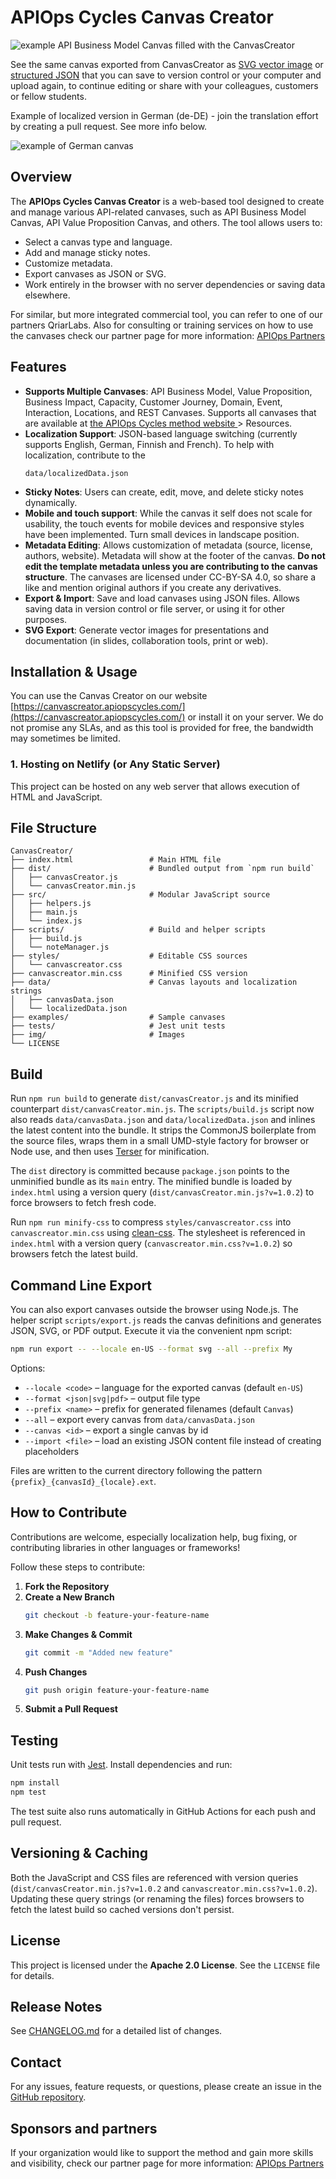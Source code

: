 # APIOps Cycles Canvas Creator


![example API Business Model Canvas filled with the CanvasCreator](examples/Canvas_apiBusinessModelCanvas_en-US.svg)

See the same canvas exported from CanvasCreator as [SVG vector image](examples/Canvas_apiBusinessModelCanvas_en-US.svg) or [structured JSON](examples/Canvas_apiBusinessModelCanvas_en-US.json) that you can save to version control or your computer and upload again, to continue editing or share with your colleagues, customers or fellow students.

Example of localized version in German (de-DE) - join the translation effort by creating a pull request. See more info below.

![example of German canvas](examples/Canvas_apiBusinessModelCanvas_de-DE.svg)

## Overview
The **APIOps Cycles Canvas Creator** is a web-based tool designed to create and manage various API-related canvases, such as API Business Model Canvas, API Value Proposition Canvas, and others. The tool allows users to:

- Select a canvas type and language. 
- Add and manage sticky notes.
- Customize metadata.
- Export canvases as JSON or SVG.
- Work entirely in the browser with no server dependencies or saving data elsewhere.

For similar, but more integrated commercial tool, you can refer to one of our partners QriarLabs. Also for consulting or training services on how to use the canvases check our partner page for more information: [APIOps Partners](https://www.apiopscycles.com/partners)

## Features
- **Supports Multiple Canvases**: API Business Model, Value Proposition, Business Impact, Capacity, Customer Journey, Domain, Event, Interaction, Locations, and REST Canvases. Supports all canvases that are available at [the APIOps Cycles method website ](https://www.apiopscycles.com/) > Resources.
- **Localization Support**: JSON-based language switching (currently supports English, German, Finnish and French). To help with localization, contribute to the
     ```
     data/localizedData.json
     ```
- **Sticky Notes**: Users can create, edit, move, and delete sticky notes dynamically.
- **Mobile and touch support**: While the canvas it self does not scale for usability, the touch events for mobile devices and responsive styles have been implemented. Turn small devices in landscape position.  
- **Metadata Editing**: Allows customization of metadata (source, license, authors, website). Metadata will show at the footer of the canvas. **Do not edit the template metadata unless you are contributing to the canvas structure**. The canvases are licensed under CC-BY-SA 4.0, so share a like and mention original authors if you create any derivatives.
- **Export & Import**: Save and load canvases using JSON files. Allows saving data in version control or file server, or using it for other purposes. 
- **SVG Export**: Generate vector images for presentations and documentation (in slides, collaboration tools, print or web).

## Installation & Usage

You can use the Canvas Creator on our website [https://canvascreator.apiopscycles.com/](https://canvascreator.apiopscycles.com/) or install it on your server. We do not promise any SLAs, and as this tool is provided for free, the bandwidth may sometimes be limited. 

### 1. Hosting on Netlify (or Any Static Server)
This project can be hosted on any web server that allows execution of HTML and JavaScript. 

## File Structure
```
CanvasCreator/
├── index.html                 # Main HTML file
├── dist/                      # Bundled output from `npm run build`
│   ├── canvasCreator.js
│   └── canvasCreator.min.js
├── src/                       # Modular JavaScript source
│   ├── helpers.js
│   ├── main.js
│   └── index.js
├── scripts/                   # Build and helper scripts
│   ├── build.js
│   └── noteManager.js
├── styles/                    # Editable CSS sources
│   └── canvascreator.css
├── canvascreator.min.css      # Minified CSS version
├── data/                      # Canvas layouts and localization strings
│   ├── canvasData.json
│   └── localizedData.json
├── examples/                  # Sample canvases
├── tests/                     # Jest unit tests
├── img/                       # Images
└── LICENSE
```

## Build

Run `npm run build` to generate `dist/canvasCreator.js` and its minified
counterpart `dist/canvasCreator.min.js`. The `scripts/build.js` script
now also reads `data/canvasData.json` and `data/localizedData.json` and
inlines the latest content into the bundle. It strips the CommonJS
boilerplate from the source files, wraps them in a small UMD-style factory
for browser or Node use, and then uses
[Terser](https://github.com/terser/terser) for minification.

The `dist` directory is committed because `package.json` points to the
unminified bundle as its `main` entry. The minified bundle is loaded by
`index.html` using a version query (`dist/canvasCreator.min.js?v=1.0.2`) to
force browsers to fetch fresh code.

Run `npm run minify-css` to compress `styles/canvascreator.css` into
`canvascreator.min.css` using
[clean-css](https://github.com/jakubpawlowicz/clean-css). The stylesheet is
referenced in `index.html` with a version query
(`canvascreator.min.css?v=1.0.2`) so browsers fetch the latest build.

## Command Line Export

You can also export canvases outside the browser using Node.js. The helper
script `scripts/export.js` reads the canvas definitions and generates JSON,
SVG, or PDF output. Execute it via the convenient npm script:

```sh
npm run export -- --locale en-US --format svg --all --prefix My
```

Options:

- `--locale <code>` – language for the exported canvas (default `en-US`)
- `--format <json|svg|pdf>` – output file type
- `--prefix <name>` – prefix for generated filenames (default `Canvas`)
- `--all` – export every canvas from `data/canvasData.json`
- `--canvas <id>` – export a single canvas by id
- `--import <file>` – load an existing JSON content file instead of creating
  placeholders

Files are written to the current directory following the pattern
`{prefix}_{canvasId}_{locale}.ext`.

## How to Contribute
Contributions are welcome, especially localization help, bug fixing, or contributing libraries in other languages or frameworks!

Follow these steps to contribute:
1. **Fork the Repository**
2. **Create a New Branch**
   ```sh
   git checkout -b feature-your-feature-name
   ```
3. **Make Changes & Commit**
   ```sh
   git commit -m "Added new feature"
   ```
4. **Push Changes**
   ```sh
   git push origin feature-your-feature-name
   ```
5. **Submit a Pull Request**

## Testing
Unit tests run with [Jest](https://jestjs.io/). Install dependencies and run:

```sh
npm install
npm test
```

The test suite also runs automatically in GitHub Actions for each push and pull request.

## Versioning & Caching
Both the JavaScript and CSS files are referenced with version queries
(`dist/canvasCreator.min.js?v=1.0.2` and `canvascreator.min.css?v=1.0.2`).
Updating these query strings (or renaming the files) forces browsers to fetch
the latest build so cached versions don't persist.

## License
This project is licensed under the **Apache 2.0 License**. See the `LICENSE` file for details.

## Release Notes
See [CHANGELOG.md](CHANGELOG.md) for a detailed list of changes.

## Contact
For any issues, feature requests, or questions, please create an issue in the [GitHub repository](https://github.com/APIOpsCycles/CanvasCreator/issues).

## Sponsors and partners
If your organization would like to support the method and gain more skills and visibility, check our partner page for more information: [APIOps Partners](https://www.apiopscycles.com/partners)
